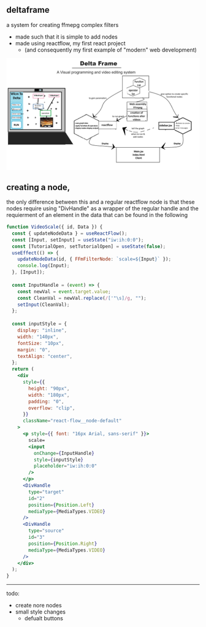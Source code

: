 ## deltaframe

a system for creating ffmepg complex filters

- made such that it is simple to add nodes
- made using reactflow, my first react project
  - (and consequently my first example of "modern" web development)

![data of the plan](Plan.jpg)

## creating a node,

the only difference between this and a regular reactflow node is that these nodes require using "DivHandle" as a wrapper of the regular handle and the requierment of an element in the data that can be found in the following

```jsx
function VideoScale({ id, Data }) {
  const { updateNodeData } = useReactFlow();
  const [Input, setInput] = useState("iw:ih:0:0");
  const [TutorialOpen, setTutorialOpen] = useState(false);
  useEffect(() => {
    updateNodeData(id, { FFmFilterNode: `scale=${Input}` });
    console.log(Input);
  }, [Input]);

  const InputHandle = (event) => {
    const newVal = event.target.value;
    const CleanVal = newVal.replace(/['"\s]/g, "");
    setInput(CleanVal);
  };

  const inputStyle = {
    display: "inline",
    width: "140px",
    fontSize: "10px",
    margin: "0",
    textAlign: "center",
  };
  return (
    <div
      style={{
        height: "90px",
        width: "180px",
        padding: "0",
        overflow: "clip",
      }}
      className="react-flow__node-default"
    >
      <p style={{ font: "16px Arial, sans-serif" }}>
        scale=
        <input
          onChange={InputHandle}
          style={inputStyle}
          placeholder="iw:ih:0:0"
        />
      </p>
      <DivHandle
        type="target"
        id="2"
        position={Position.Left}
        mediaType={MediaTypes.VIDEO}
      />
      <DivHandle
        type="source"
        id="3"
        position={Position.Right}
        mediaType={MediaTypes.VIDEO}
      />
    </div>
  );
}
```

---

todo:

- create nore nodes
- small style changes
  - defualt buttons
